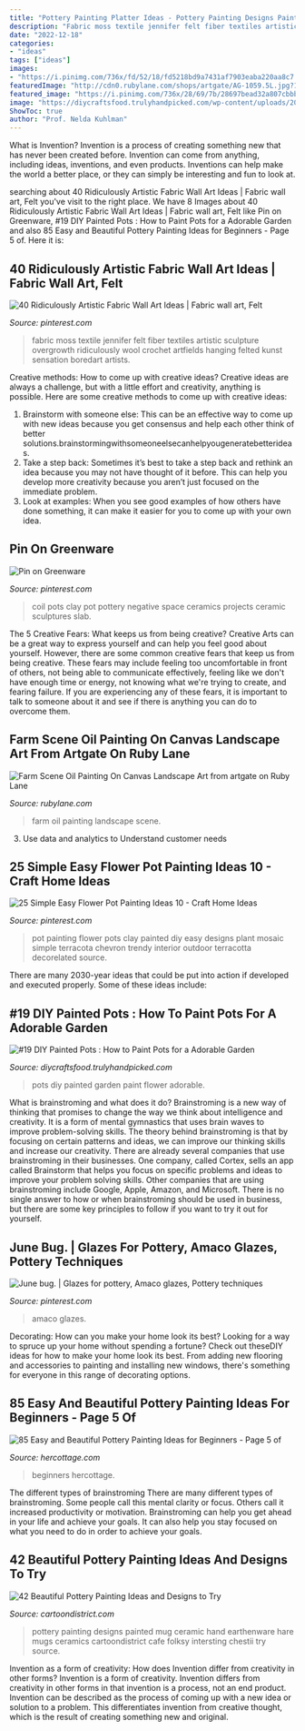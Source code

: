 ```yaml
---
title: "Pottery Painting Platter Ideas - Pottery Painting Designs Painted Mug Ceramic Hand Earthenware Hare Mugs Ceramics Cartoondistrict Cafe Folksy Intersting Chestii Try Source"
description: "Fabric moss textile jennifer felt fiber textiles artistic sculpture overgrowth ridiculously wool crochet artfields hanging felted kunst sensation boredart artists"
date: "2022-12-18"
categories:
- "ideas"
tags: ["ideas"]
images:
- "https://i.pinimg.com/736x/fd/52/18/fd5218bd9a7431af7903eaba220aa8c7.jpg"
featuredImage: "http://cdn0.rubylane.com/shops/artgate/AG-1059.5L.jpg?18"
featured_image: "https://i.pinimg.com/736x/28/69/7b/28697bead32a807cbbb3a918c6af531c.jpg"
image: "https://diycraftsfood.trulyhandpicked.com/wp-content/uploads/2016/11/DIY-Painted-pots.jpg"
ShowToc: true
author: "Prof. Nelda Kuhlman"
---
```



What is Invention?
Invention is a process of creating something new that has never been created before. Invention can come from anything, including ideas, inventions, and even products. Inventions can help make the world a better place, or they can simply be interesting and fun to look at.

	

		
searching about 40 Ridiculously Artistic Fabric Wall Art Ideas | Fabric wall art, Felt you've visit to the right place. We have 8 Images about 40 Ridiculously Artistic Fabric Wall Art Ideas | Fabric wall art, Felt like Pin on Greenware, #19 DIY Painted Pots : How to Paint Pots for a Adorable Garden and also 85 Easy and Beautiful Pottery Painting Ideas for Beginners - Page 5 of. Here it is:
		
    
## 40 Ridiculously Artistic Fabric Wall Art Ideas | Fabric Wall Art, Felt

<img loading=lazy src="https://i.pinimg.com/736x/28/69/7b/28697bead32a807cbbb3a918c6af531c.jpg" onerror="this.onerror=null;this.src='https://tse2.mm.bing.net/th?id=OIP._DfYo9FalHp_78Z3q3R0BQHaMu&amp;pid=15.1';" alt="40 Ridiculously Artistic Fabric Wall Art Ideas | Fabric wall art, Felt">

_Source: pinterest.com_

>fabric moss textile jennifer felt fiber textiles artistic sculpture overgrowth ridiculously wool crochet artfields hanging felted kunst sensation boredart artists. 

	

Creative methods: How to come up with creative ideas?
Creative ideas are always a challenge, but with a little effort and creativity, anything is possible. Here are some creative methods to come up with creative ideas:
1. Brainstorm with someone else: This can be an effective way to come up with new ideas because you get consensus and help each other think of better solutions.brainstormingwithsomeoneelsecanhelpyougeneratebetterideas.
2. Take a step back: Sometimes it’s best to take a step back and rethink an idea because you may not have thought of it before. This can help you develop more creativity because you aren’t just focused on the immediate problem.
3. Look at examples: When you see good examples of how others have done something, it can make it easier for you to come up with your own idea.

    
## Pin On Greenware

<img loading=lazy src="https://i.pinimg.com/736x/0e/c3/97/0ec39719640a42e5c7d38f377c4a61ba--coil-pots-negative-space.jpg" onerror="this.onerror=null;this.src='https://tse4.mm.bing.net/th?id=OIP.Hb4-QIC4p-VE2Cpm59UoFADhEs&amp;pid=15.1';" alt="Pin on Greenware">

_Source: pinterest.com_

>coil pots clay pot pottery negative space ceramics projects ceramic sculptures slab. 

	

The 5 Creative Fears: What keeps us from being creative?
Creative Arts can be a great way to express yourself and can help you feel good about yourself. However, there are some common creative fears that keep us from being creative. These fears may include feeling too uncomfortable in front of others, not being able to communicate effectively, feeling like we don't have enough time or energy, not knowing what we're trying to create, and fearing failure. If you are experiencing any of these fears, it is important to talk to someone about it and see if there is anything you can do to overcome them.

    
## Farm Scene Oil Painting On Canvas Landscape Art From Artgate On Ruby Lane

<img loading=lazy src="http://cdn0.rubylane.com/shops/artgate/AG-1059.5L.jpg?18" onerror="this.onerror=null;this.src='https://tse1.mm.bing.net/th?id=OIP.1BwXoMN7MF6h6qBqrqUibwHaJ4&amp;pid=15.1';" alt="Farm Scene Oil Painting On Canvas Landscape Art from artgate on Ruby Lane">

_Source: rubylane.com_

>farm oil painting landscape scene. 

	

3. Use data and analytics to Understand customer needs 

    
## 25 Simple Easy Flower Pot Painting Ideas 10 - Craft Home Ideas

<img loading=lazy src="https://i.pinimg.com/736x/fd/52/18/fd5218bd9a7431af7903eaba220aa8c7.jpg" onerror="this.onerror=null;this.src='https://tse3.mm.bing.net/th?id=OIP.YDrQoET1jI9b1-dBAxbR-wHaJ3&amp;pid=15.1';" alt="25 Simple Easy Flower Pot Painting Ideas 10 - Craft Home Ideas">

_Source: pinterest.com_

>pot painting flower pots clay painted diy easy designs plant mosaic simple terracota chevron trendy interior outdoor terracotta decorelated source. 

	

There are many 2030-year ideas that could be put into action if developed and executed properly. Some of these ideas include:

    
## #19 DIY Painted Pots : How To Paint Pots For A Adorable Garden

<img loading=lazy src="https://diycraftsfood.trulyhandpicked.com/wp-content/uploads/2016/11/DIY-Painted-pots.jpg" onerror="this.onerror=null;this.src='https://tse2.mm.bing.net/th?id=OIP.M1jg7iAOkZh6VWapOcfDQwHaK1&amp;pid=15.1';" alt="#19 DIY Painted Pots : How to Paint Pots for a Adorable Garden">

_Source: diycraftsfood.trulyhandpicked.com_

>pots diy painted garden paint flower adorable. 

	

What is brainstroming and what does it do?
Brainstroming is a new way of thinking that promises to change the way we think about intelligence and creativity. It is a form of mental gymnastics that uses brain waves to improve problem-solving skills. The theory behind brainstroming is that by focusing on certain patterns and ideas, we can improve our thinking skills and increase our creativity.
There are already several companies that use brainstroming in their businesses. One company, called Cortex, sells an app called Brainstorm that helps you focus on specific problems and ideas to improve your problem solving skills. Other companies that are using brainstroming include Google, Apple, Amazon, and Microsoft. There is no single answer to how or when brainstroming should be used in business, but there are some key principles to follow if you want to try it out for yourself.

    
## June Bug. | Glazes For Pottery, Amaco Glazes, Pottery Techniques

<img loading=lazy src="https://i.pinimg.com/736x/bd/43/29/bd4329899878dfe63f60dabb06e57cda.jpg" onerror="this.onerror=null;this.src='https://tse1.mm.bing.net/th?id=OIP.Owua2p7VLvRt72WcqlyRvgHaNL&amp;pid=15.1';" alt="June bug. | Glazes for pottery, Amaco glazes, Pottery techniques">

_Source: pinterest.com_

>amaco glazes. 

	

Decorating: How can you make your home look its best?
Looking for a way to spruce up your home without spending a fortune? Check out theseDIY ideas for how to make your home look its best. From adding new flooring and accessories to painting and installing new windows, there's something for everyone in this range of decorating options.

    
## 85 Easy And Beautiful Pottery Painting Ideas For Beginners - Page 5 Of

<img loading=lazy src="https://www.hercottage.com/wp-content/uploads/2019/07/Easy-and-Beautiful-Pottery-Painting-Ideas-for-Beginners-82.png" onerror="this.onerror=null;this.src='https://tse4.mm.bing.net/th?id=OIP.ytShqoK3k_ByCMNZzHiEPwHaJ4&amp;pid=15.1';" alt="85 Easy and Beautiful Pottery Painting Ideas for Beginners - Page 5 of">

_Source: hercottage.com_

>beginners hercottage. 

	

The different types of brainstroming
There are many different types of brainstroming. Some people call this mental clarity or focus. Others call it increased productivity or motivation. Brainstroming can help you get ahead in your life and achieve your goals. It can also help you stay focused on what you need to do in order to achieve your goals.

    
## 42 Beautiful Pottery Painting Ideas And Designs To Try

<img loading=lazy src="http://www.cartoondistrict.com/wp-content/uploads/2017/08/Pottery-Painting-Ideas-and-Designs8.jpg" onerror="this.onerror=null;this.src='https://tse3.mm.bing.net/th?id=OIP.xRCelPdE7wLxOaHAqMpUwAHaLJ&amp;pid=15.1';" alt="42 Beautiful Pottery Painting Ideas and Designs to Try">

_Source: cartoondistrict.com_

>pottery painting designs painted mug ceramic hand earthenware hare mugs ceramics cartoondistrict cafe folksy intersting chestii try source. 

	

Invention as a form of creativity: How does Invention differ from creativity in other forms?
Invention is a form of creativity. Invention differs from creativity in other forms in that invention is a process, not an end product. Invention can be described as the process of coming up with a new idea or solution to a problem. This differentiates invention from creative thought, which is the result of creating something new and original.

